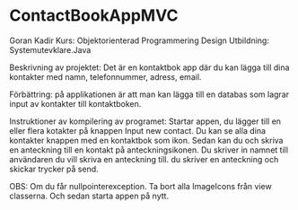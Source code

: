 # ContactBookAppMVC
Goran Kadir 
Kurs: Objektorienterad Programmering Design
Utbildning: Systemutevklare.Java

Beskrivning av projektet:
Det är en kontaktbok app där du kan lägga till dina kontakter med namn, telefonnummer, adress, email.

Förbättring:
på applikationen är att man kan lägga till en databas som lagrar input av kontakter till kontaktboken.

Instruktioner av kompilering av programet:
Startar appen, du lägger till en eller flera kotakter på knappen Input new contact.
Du kan se alla dina kontakter knappen med en kontaktbok som ikon.
Sedan kan du och skriva en anteckning till en kontakt på anteckningsikonen. Du skriver in namnet till användaren du vill skriva en anteckning till. du skriver en anteckning och skickar trycker på send.

OBS: Om du får nullpointerexception. Ta bort alla ImageIcons från view classerna. Och sedan starta appen på nytt.
